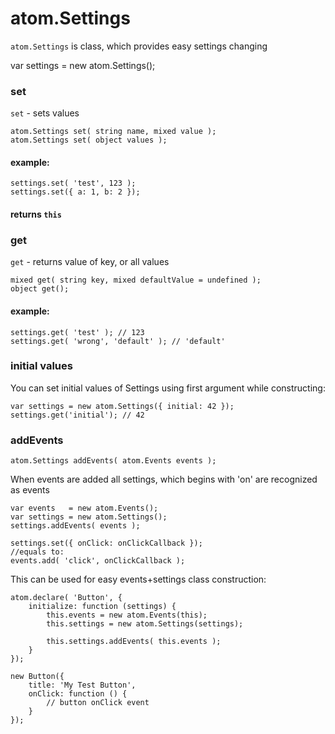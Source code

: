atom.Settings
=============

`atom.Settings` is class, which provides easy settings changing

  var settings = new atom.Settings();

### set

`set` - sets values

	atom.Settings set( string name, mixed value );
	atom.Settings set( object values );

#### example:

	settings.set( 'test', 123 );
	settings.set({ a: 1, b: 2 });

#### returns `this`

### get

`get` - returns value of key, or all values

	mixed get( string key, mixed defaultValue = undefined );
	object get();

#### example:

	settings.get( 'test' ); // 123
	settings.get( 'wrong', 'default' ); // 'default'

### initial values

You can set initial values of Settings using first argument while constructing:

	var settings = new atom.Settings({ initial: 42 });
	settings.get('initial'); // 42

### addEvents

	atom.Settings addEvents( atom.Events events );

When events are added all settings, which begins with 'on' are recognized as events

	var events   = new atom.Events();
	var settings = new atom.Settings();
	settings.addEvents( events );
	
	settings.set({ onClick: onClickCallback });
	//equals to:
	events.add( 'click', onClickCallback );

This can be used for easy events+settings class construction:

	atom.declare( 'Button', {
		initialize: function (settings) {
			this.events = new atom.Events(this);
			this.settings = new atom.Settings(settings);
			
			this.settings.addEvents( this.events );
		}
	});
	
	new Button({
		title: 'My Test Button',
		onClick: function () {
			// button onClick event
		}
	});
	